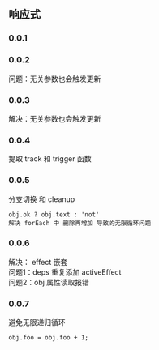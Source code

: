 ## 响应式
### 0.0.1
### 0.0.2 
问题：无关参数也会触发更新
### 0.0.3
解决：无关参数也会触发更新
### 0.0.4
提取 track 和 trigger 函数
### 0.0.5
分支切换 和 cleanup  
```
obj.ok ? obj.text : 'not'
解决 forEach 中 删除再增加 导致的无限循环问题
```
### 0.0.6
解决： effect 嵌套  
问题1：deps 重复添加 activeEffect  
问题2：obj 属性读取报错

### 0.0.7
避免无限递归循环
```
obj.foo = obj.foo + 1;
```
